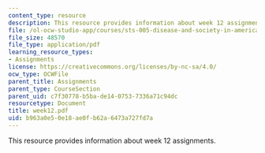 ```yaml
---
content_type: resource
description: This resource provides information about week 12 assignments.
file: /ol-ocw-studio-app/courses/sts-005-disease-and-society-in-america-fall-2005/b963a0e50e18ae0fb62a6473a727fd7a_week12.pdf
file_size: 48570
file_type: application/pdf
learning_resource_types:
- Assignments
license: https://creativecommons.org/licenses/by-nc-sa/4.0/
ocw_type: OCWFile
parent_title: Assignments
parent_type: CourseSection
parent_uid: c7f30778-b5ba-de14-0753-7336a71c94dc
resourcetype: Document
title: week12.pdf
uid: b963a0e5-0e18-ae0f-b62a-6473a727fd7a
---
```

This resource provides information about week 12 assignments.